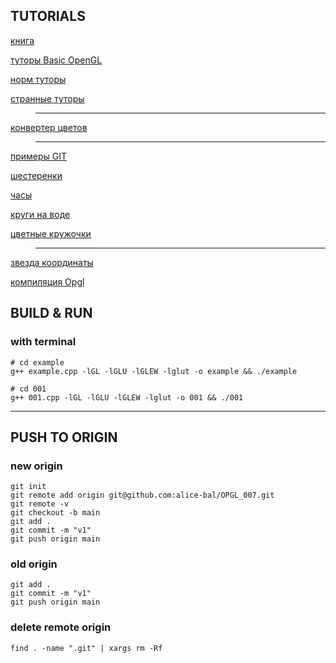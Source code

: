 ## TUTORIALS

[книга](http://pm.samgtu.ru/sites/pm.samgtu.ru/files/materials/comp_graph/RedBook_OpenGL.pdf)

[туторы Basic OpenGL](http://www.opengl-tutorial.org/beginners-tutorials/)

[норм туторы](http://citforum.ru/programming/opengl/opengl_05.shtml)

[странные туторы](https://www.opengl.org/resources/libraries/glut/spec3/spec3.html)

> -------------------

[конвертер цветов](https://colorscheme.ru/color-converter.html)

> -------------------

[примеры GIT](https://github.com/progschj/OpenGL-Examples)

[шестеренки](http://www.gamedev.ru/code/forum/?id=126000)

[часы](https://russianblogs.com/article/1931477112/)

[круги на воде](https://github.com/Liza-S/Simple-Animation-of-circles-OpenGL)

[цветные кружочки](https://github.com/nikolas/stars)

> -------------------

[звезда координаты](https://intuit.ru/studies/courses/595/451/lecture/10074?page=10)

[компиляция Opgl](http://titan.csit.rmit.edu.au/~e20068/teaching/i3dg&a/2016/compiling.html)

## BUILD & RUN 

### with terminal

```
# cd example
g++ example.cpp -lGL -lGLU -lGLEW -lglut -o example && ./example

# cd 001
g++ 001.cpp -lGL -lGLU -lGLEW -lglut -o 001 && ./001
```
----------------------------------------------------------------------

## PUSH TO ORIGIN

### new origin

```
git init
git remote add origin git@github.com:alice-bal/OPGL_007.git
git remote -v
git checkout -b main
git add .
git commit -m "v1"
git push origin main
```

### old origin

```
git add .
git commit -m "v1"
git push origin main
```
### delete remote origin

```
find . -name ".git" | xargs rm -Rf
```